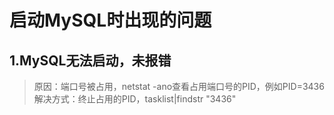 # 启动MySQL时出现的问题

## 1.MySQL无法启动，未报错
> 原因：端口号被占用，netstat -ano查看占用端口号的PID，例如PID=3436
> 解决方式：终止占用的PID，tasklist|findstr "3436"
